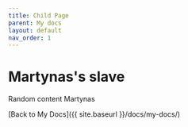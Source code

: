 ```yaml
---
title: Child Page
parent: My docs
layout: default
nav_order: 1
---
```


# Martynas's slave

Random content Martynas

[Back to My Docs]({{ site.baseurl }}/docs/my-docs/)
